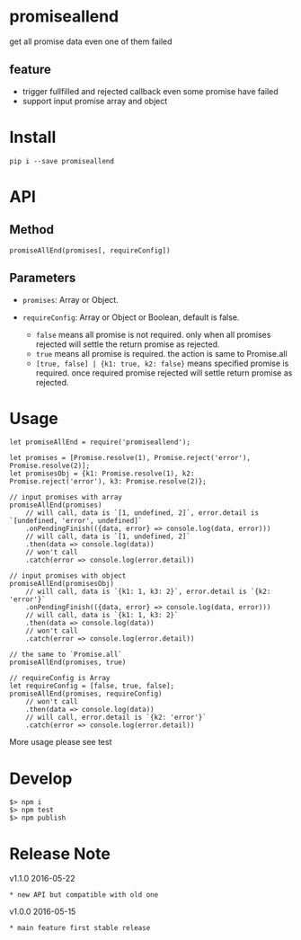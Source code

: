 # promiseallend

get all promise data even one of them failed

## feature

- trigger fullfilled and rejected callback even some promise have failed
- support input promise array and object

# Install

    pip i --save promiseallend

# API

## Method

`promiseAllEnd(promises[, requireConfig])`

## Parameters

- `promises`: Array or Object.

- `requireConfig`: Array or Object or Boolean, default is false.
    - `false` means all promise is not required. only when all promises rejected will settle the return promise as rejected.
    - `true` means all promise is required. the action is same to Promise.all
    - `[true, false] | {k1: true, k2: false}` means specified promise is required. once required promise rejected will settle return promise as rejected.

# Usage

    let promiseAllEnd = require('promiseallend');

    let promises = [Promise.resolve(1), Promise.reject('error'), Promise.resolve(2)];
    let promisesObj = {k1: Promise.resolve(1), k2: Promise.reject('error'), k3: Promise.resolve(2)};

    // input promises with array
    promiseAllEnd(promises)
        // will call, data is `[1, undefined, 2]`, error.detail is `[undefined, 'error', undefined]`
        .onPendingFinish(({data, error} => console.log(data, error)))
        // will call, data is `[1, undefined, 2]`
        .then(data => console.log(data))
        // won't call
        .catch(error => console.log(error.detail))

    // input promises with object
    promiseAllEnd(promisesObj)
        // will call, data is `{k1: 1, k3: 2}`, error.detail is `{k2: 'error'}`
        .onPendingFinish(({data, error} => console.log(data, error)))
        // will call, data is `{k1: 1, k3: 2}`
        .then(data => console.log(data))
        // won't call
        .catch(error => console.log(error.detail))

    // the same to `Promise.all`
    promiseAllEnd(promises, true)

    // requireConfig is Array
    let requireConfig = [false, true, false];
    promiseAllEnd(promises, requireConfig)
        // won't call
        .then(data => console.log(data))
        // will call, error.detail is `{k2: 'error'}`
        .catch(error => console.log(error.detail))

More usage please see test

# Develop

    $> npm i
    $> npm test
    $> npm publish

# Release Note

v1.1.0 2016-05-22

    * new API but compatible with old one

v1.0.0 2016-05-15

    * main feature first stable release
